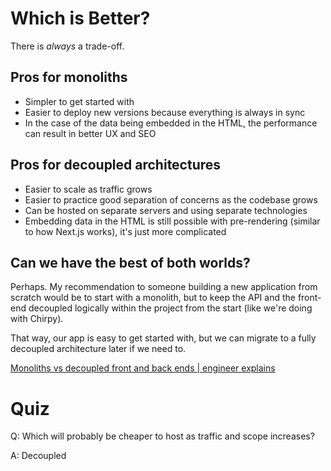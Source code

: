# Which is Better?

There is _always_ a trade-off.

## Pros for monoliths

- Simpler to get started with
- Easier to deploy new versions because everything is always in sync
- In the case of the data being embedded in the HTML, the performance can result in better UX and SEO

## Pros for decoupled architectures

- Easier to scale as traffic grows
- Easier to practice good separation of concerns as the codebase grows
- Can be hosted on separate servers and using separate technologies
- Embedding data in the HTML is still possible with pre-rendering (similar to how Next.js works), it's just more complicated

## Can we have the best of both worlds?

Perhaps. My recommendation to someone building a new application from scratch would be to start with a monolith, but to keep the API and the front-end decoupled logically within the project from the start (like we're doing with Chirpy).

That way, our app is easy to get started with, but we can migrate to a fully decoupled architecture later if we need to.

[Monoliths vs decoupled front and back ends | engineer explains](https://www.youtube.com/watch?v=k0XuJjZ_HP0)

# Quiz

Q: Which will probably be cheaper to host as traffic and scope increases?

A: Decoupled
